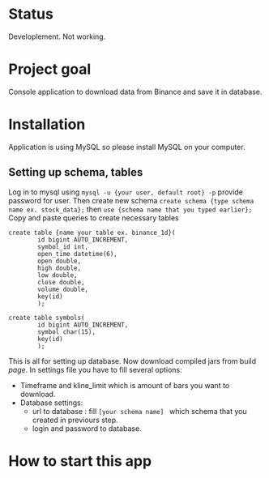 # Status
Developlement. Not working.

# Project goal
Console application to download data from Binance and save it in database. 

# Installation

Application is using MySQL so please install MySQL on your computer.
## Setting up schema, tables
Log in to mysql using
`mysql -u {your user, default root} -p`
provide password for user. Then create new schema
`create schema {type schema name ex. stock_data};` then
`use {schema name that you typed earlier};`
Copy and paste queries to create necessary tables

```
create table {name your table ex. binance_1d}(
        id bigint AUTO_INCREMENT,
        symbol_id int,
        open_time datetime(6),
        open double,
        high double,
        low double,
        close double,
        volume double,
        key(id)
        );
```

```
create table symbols(
        id bigint AUTO_INCREMENT,
        symbol char(15),
        key(id)
        );
```

This is all for setting up database. Now download compiled jars from build *page*.
In settings file you have to fill several options:
- Timeframe and kline_limit which is amount of bars you want to download.
- Database settings:
  - url to database : fill `[your schema name] ` which schema that you created in previours step.
  - login and password to database.
  
# How to start this app





